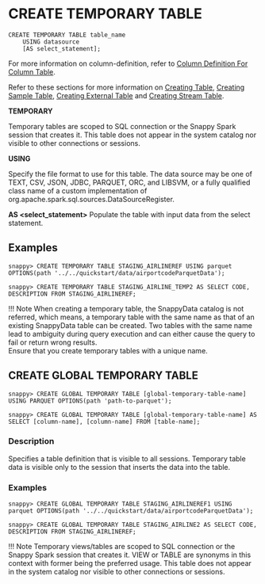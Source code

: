 # CREATE TEMPORARY TABLE

```pre
CREATE TEMPORARY TABLE table_name
    USING datasource
    [AS select_statement];
```
For more information on column-definition, refer to [Column Definition For Column Table](create-table.md#column-definition).

Refer to these sections for more information on [Creating Table](create-table.md), [Creating Sample Table](create-sample-table.md), [Creating External Table](create-external-table.md) and [Creating Stream Table](create-stream-table.md).

**TEMPORARY**

Temporary tables are scoped to SQL connection or the Snappy Spark session that creates it. This table does not appear in the system catalog nor visible to other connections or sessions.

**USING <data source>**

Specify the file format to use for this table. The data source may be one of TEXT, CSV, JSON, JDBC, PARQUET, ORC, and LIBSVM, or a fully qualified class name of a custom implementation of org.apache.spark.sql.sources.DataSourceRegister.

**AS <select_statement>**
Populate the table with input data from the select statement. 

## Examples

```pre
snappy> CREATE TEMPORARY TABLE STAGING_AIRLINEREF USING parquet OPTIONS(path '../../quickstart/data/airportcodeParquetData');
```

```pre
snappy> CREATE TEMPORARY TABLE STAGING_AIRLINE_TEMP2 AS SELECT CODE, DESCRIPTION FROM STAGING_AIRLINEREF;
```

!!! Note
    When creating a temporary table, the SnappyData catalog is not referred, which means, a temporary table with the same name as that of an existing SnappyData table can be created. Two tables with the same name lead to ambiguity during query execution and can either cause the query to fail or return wrong results. </br>Ensure that you create temporary tables with a unique name.
    
## CREATE GLOBAL TEMPORARY TABLE

```pre
snappy> CREATE GLOBAL TEMPORARY TABLE [global-temporary-table-name] USING PARQUET OPTIONS(path 'path-to-parquet');

snappy> CREATE GLOBAL TEMPORARY TABLE [global-temporary-table-name] AS SELECT [column-name], [column-name] FROM [table-name];
```

### Description
Specifies a table definition that is visible to all sessions. Temporary table data is visible only to the session that inserts the data into the table.

### Examples

```pre
snappy> CREATE GLOBAL TEMPORARY TABLE STAGING_AIRLINEREF1 USING parquet OPTIONS(path '../../quickstart/data/airportcodeParquetData');

snappy> CREATE GLOBAL TEMPORARY TABLE STAGING_AIRLINE2 AS SELECT CODE, DESCRIPTION FROM STAGING_AIRLINEREF;
```
!!! Note
	Temporary views/tables are scoped to SQL connection or the Snappy Spark session that creates it. VIEW or TABLE are synonyms in this context with former being the preferred usage. This table does not appear in the system catalog nor visible to other connections or sessions.
